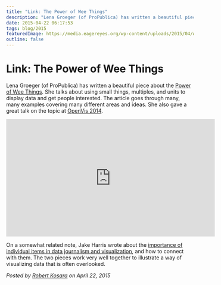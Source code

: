 ```yaml
---
title: "Link: The Power of Wee Things"
description: "Lena Groeger (of ProPublica) has written a beautiful piece about the Power of Wee Things. She talks about using small things, multiples, and units to display data and get people interested. The article goes through many, many examples covering many different areas and ideas. She also gave a great talk on the topic at OpenVis 2014."
date: 2015-04-22 06:17:53
tags: blog/2015
featuredImage: https://media.eagereyes.org/wp-content/uploads/2015/04/waldo.jpg
outline: false
---
```


# Link: The Power of Wee Things

Lena Groeger (of ProPublica) has written a beautiful piece about the <a href="http://www.propublica.org/nerds/item/a-big-article-about-wee-things">Power of Wee Things</a>. She talks about using small things, multiples, and units to display data and get people interested. The article goes through many, many examples covering many different areas and ideas. She also gave a great talk on the topic at <a href="http://openvisconf.com/2014/">OpenVis 2014</a>.

<p align="center"><iframe width="560" height="315" src="https://www.youtube.com/embed/ZPAp3Fxx7TE?si=APdqQDvHtwdASKb9" title="YouTube video player" frameborder="0" allow="accelerometer; autoplay; clipboard-write; encrypted-media; gyroscope; picture-in-picture; web-share" allowfullscreen></iframe></p>

On a somewhat related note, Jake Harris wrote about the <a href="https://source.opennews.org/en-US/learning/connecting-dots/">importance of individual items in data journalism and visualization</a>, and how to connect with them. The two pieces work very well together to illustrate a way of visualizing data that is often overlooked.


_Posted by <a href="/about">Robert Kosara</a> on April 22, 2015_


